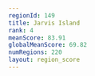 ```yaml
---
regionId: 149
title: Jarvis Island
rank: 4
meanScore: 83.91
globalMeanScore: 69.82
numRegions: 220
layout: region_score
---
```

